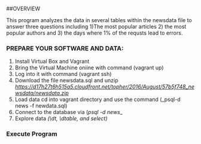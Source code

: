 ##OVERVIEW

This program analyzes the data in several tables within the newsdata file to answer three questions including 1)The most popular articles 2) the most popular authors and 3) the days where 1% of the requsts lead to errors.

### PREPARE YOUR SOFTWARE AND DATA:

1) Install Virtual Box and Vagrant
2) Bring the Virtual Machine oniine with command (vagrant up)
3) Log into it with command (vagrant ssh)
4) Download the file newsdata.sql and unzip _https://d17h27t6h515a5.cloudfront.net/topher/2016/August/57b5f748_newsdata/newsdata.zip_
5) Load data cd into vagrant directory and use the command (_psql-d news -f newdata.sql)
6) Connect to the database via (_psql -d news__
7) Explore data _(\dt, \dtable, and select)_

### Execute Program

